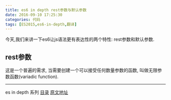 ```yaml
---
title: es6 in depth rest参数与默认参数
date: 2016-09-10 17:25:30
categories: 代码
tags: [ES2015,es6-in-depth,翻译]
---
```

今天,我们来讲一下es6让js语法更有表达性的两个特性: rest参数和默认参数.

## rest参数

这是一个普遍的需求, 当需要创建一个可以接受任何数量参数的函数, 叫做无限参数函数(variadic function). 

---

es in depth 系列 [目录](/2016/09/10/es6-in-depth-content/) [原文地址](https://hacks.mozilla.org/category/es6-in-depth/)
